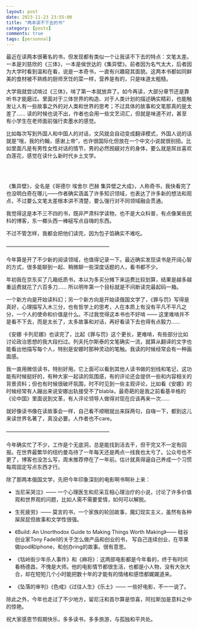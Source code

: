 ```yaml
---
layout: post
date: 2023-11-23 23:55:00
title: "两本读不下去的书"
category: [posts]
comments: true
tags: [personnal]
---
```


最近在读两本很著名的书，但发现都有类似一个让我读不下去的特点：文笔太差。一本是刘慈欣的《三体》，一本是侯世达的《集异壁》。前者因为名气太大，后者因为大学时看到温和在看，说是一本奇书，一直有兴趣窥其面貌。这两本书都如同鲜美的食材被不熟练的厨师烹饪的菜一样，营养是有的，只是味道太粗糙。


大学我就尝试啃过《三体》，啃了第一本就放弃了。如今再读，大部分章节还是靠听书才能磨过。里面对于三体世界的构造、对于人类计划的描述确实精彩，也能触发让人有一些故事之外的对人类和世界的思考；不过具体的故事和文笔那真的是太差了…… 读的时候也说不出，作者也会用一些文艺词汇，但就是味道不对，甚至有小学生在老师面前强行卖墨水的感觉。


比如每次写到外国人和中国人的对话，文风就会自动变成翻译模式，外国人说的话就是“哦，我的约翰，感谢上帝”，也许很国际化但放在一个中文小说就很别扭。比如里面凡是有男性女性对话的情节，男的必然觊觎对方的身体，要么就是屌丝喜欢白莲花，感觉在读什么新时代乡土文学。

<br/><br/>

《集异壁》，全名是《哥德尔 埃舍尔 巴赫 集异壁之大成》，人称奇书，我快看完了也没明白奇在哪儿——作者确实涵盖了许多知识领域，也表达了许多新的想法和观点，不过要么文笔太差根本讲不清楚，要么强行对不同领域融会贯通。


我觉得这是本不三不四的书，既非严肃科学读物，也不是大众科普，有点像某些民科的博客，东一榔头西一棒槌写点自嗨的东西。


不过不管怎样，我都会把他们读完，因为包子馅确实不难吃。
<br/><br/>
————————————————————
<br/><br/>
今年算是开了不少新的阅读领域，也值得记录一下。最近确实发现读书是开阔心智的方式，很多能聊到一起、稍微聊一些深度话题的人，看书都不少。


年初我在京东买了几箱纸质书，本以为多买分摊下来运费比较划算，结果是越多越重运费就花了六百多刀…… 所以明年第一个目标就是不间断读完最起码一箱。


一个新方向是开始读科幻；另一个新方向是开始读俄国文学了，《罪与罚》写得是真好，心理描写入木三分，也有哲学上的思考，人在本质上有没有平凡不平凡之分，一个人的使命和价值是什么。不过我觉得这本书也不好啃 —— 这里难啃并不是看不下去，而是太长了，太多故事和对话，再好看读下去也得有点毅力……


《安娜 卡列尼娜》也读完了，比起《罪与罚》这个更长，更难啃，有些部分比如讨论政治思想的我大段扫过。列夫托尔斯泰的文笔确实一流，就算从翻译的文字也能看出他描写每个人，特别是安娜时那种灵动的笔触。我读的时候经常会有一种画面感。


我一直用微信读书，特别好用。它上面可以看到其他人读书做的划线和笔记，这功能有时候挺好的，有种大家一起读的氛围感，有的评论还会提供一些和内容相关的背景资料；但也有时候很破坏氛围，时不时见到一些主观评论，比如看《安娜》的时候经常有人蹦出来说安娜出轨接受不了blabla，最奇葩的是我之前看基辛格的《论中国》里面说到文革，有人评论领导人做得对现在应该再来一次…… 


就好像读书像在读故事会一样，自己看不顺眼就出来踩两句，自嗨一下，都到这儿来读世界名著了，真没必要。人作者也不care。
<br/><br/>
————————————————————
<br/><br/>
今年确实忙了不少，工作是个无底洞，总是能找到活去干，但干完又不一定有回报。在世界最繁华的纽约曼岛待了一年每天还是两点一线我也太亏了。公众号也不更了，博客也没怎么写，周末推荐停在了一年前。估计就真得逼自己养成一个习惯每周固定写点东西才行。


除了那两本俄国文学，先把今年印象深刻的电影啊书啊补上来：


- 当尼采哭泣》—— 一个心理医生和尼采互相心理治疗的小说，讨论了许多价值观和世界观的问题，比如人需不需要爱情，如何可以解脱。


- 生死疲劳》—— 莫言的书，一个家族的轮回故事，魔幻现实主义，虽然有各种屎尿屁但故事和文学性很强。


- 《Build: An Unorthodox Guide to Making Things Worth Making》—— 硅谷创业家Tony Fadell的关于怎么做产品和创业的书， 写自己连续创业，在苹果做ipod和iphone，和创办ring的故事。很有意思。


- 《牯岭街少年杀人事件》和《麻将》：这两部电影都是今年看的，终于有时间看杨德昌，不愧是大师。他的电影情节都很生活，也都是小人物，没有大张大合，却在短短几个小时能把数十年的才能有的情绪和感悟都娓娓道来。


- 《坠落的审判》《色戒》《过往人生》《乐土》—— 一些好电影，不一一说了。


除此之外，今年也走过了不少地方，留尼汪和首尔算是惊喜，阿拉斯加是意料之中的惊艳。

祝大家感恩节假期快乐，多多读书，多多旅游，与孤独和平共处。
